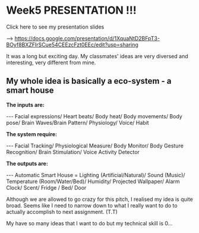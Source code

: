 # Week5 PRESENTATION !!!

Click here to see my presentation slides 

--> https://docs.google.com/presentation/d/1XquaNtD2BFpT3-BOyf8BXZFIrSCue54CEEzcFzt0EEc/edit?usp=sharing

It was a long but exciting day. My classmates' ideas are very diversed and interesting, very different from mine. 

## My whole idea is basically a eco-system - a smart house 

**The inputs are:**

--- Facial expressions/ Heart beats/ Body heat/ Body movements/ Body pose/ Brain Waves/Brain Pattern/ Physiology/ Voice/ Habit 

**The system require:**

--- Facial Tracking/ Physiological Measure/ Body Monitor/ Body Gesture Recognition/ Brain Stimulation/ Voice Activity Detector

**The outputs are:**

--- Automatic Smart House = Lighting (Artificial/Natural)/ Sound (Music)/ Temperature (Room/Water/Bed)/ Humidity/ Projected Wallpaper/ Alarm Clock/ Scent/ Fridge / Bed/ Door

Although we are allowed to go crazy for this pitch, I realised my idea is quite broad. Seems like I need to narrow down to what I really want to do to actually accomplish to next assignment. (T.T)

My have so many ideas that I want to do but my technical skill is 0...





